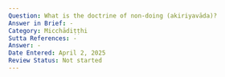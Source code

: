 ```yaml
---
Question: What is the doctrine of non-doing (akiriyavāda)?
Answer in Brief: -
Category: Micchādiṭṭhi
Sutta References: -
Answer: -
Date Entered: April 2, 2025
Review Status: Not started
---
```

